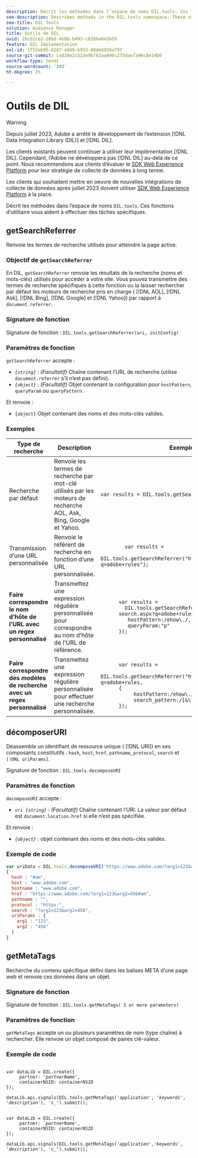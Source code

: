 ```yaml
---
description: Décrit les méthodes dans l’espace de noms DIL.tools. Ces fonctions d’utilitaire vous aident à effectuer des tâches spécifiques.
seo-description: Describes methods in the DIL.tools namespace. These utility functions help you perform specific tasks.
seo-title: DIL Tools
solution: Audience Manager
title: Outils de DIL
uuid: 2bc62ce2-16bd-4e80-b493-c816ba643b59
feature: DIL Implementation
exl-id: 1f52eb95-8287-4dd0-b933-00de6926a797
source-git-commit: cad38e2c523e9b762aa996c275daefa96c8e14b0
workflow-type: tm+mt
source-wordcount: '343'
ht-degree: 2%

---
```


# Outils de DIL

>[!WARNING]
>
>Depuis juillet 2023, Adobe a arrêté le développement de l’extension [!DNL Data Integration Library (DIL)] et [!DNL DIL].
>
>Les clients existants peuvent continuer à utiliser leur implémentation [!DNL DIL]. Cependant, l’Adobe ne développera pas [!DNL DIL] au-delà de ce point. Nous recommandons aux clients d’évaluer le [SDK Web Experience Platform](https://experienceleague.adobe.com/docs/experience-platform/edge/home.html?lang=en) pour leur stratégie de collecte de données à long terme.
>
>Les clients qui souhaitent mettre en oeuvre de nouvelles intégrations de collecte de données après juillet 2023 doivent utiliser [SDK Web Experience Platform](https://experienceleague.adobe.com/docs/experience-platform/edge/home.html?lang=en) à la place.

Décrit les méthodes dans l’espace de noms `DIL.tools`. Ces fonctions d’utilitaire vous aident à effectuer des tâches spécifiques.

<!-- 

c_dil_functions.xml

 -->

## getSearchReferrer

Renvoie les termes de recherche utilisés pour atteindre la page active.

<!-- 

r_dil_get_search_referrer.xml

 -->

### Objectif de `getSearchReferrer`

En DIL, `getSearchReferrer` renvoie les résultats de la recherche (noms et mots-clés) utilisés pour accéder à votre site. Vous pouvez transmettre des termes de recherche spécifiques à cette fonction ou la laisser rechercher par défaut les moteurs de recherche pris en charge ( [!DNL AOL], [!DNL Ask], [!DNL Bing], [!DNL Google] et [!DNL Yahoo]) par rapport à `document.referrer`.

### Signature de fonction

Signature de fonction : `DIL.tools.getSearchReferrer(uri, initConfig)`

### Paramètres de fonction

`getSearchReferrer` accepte :

* *`{string}`* : *(Facultatif)* Chaîne contenant l’URL de recherche (utilise `document.referrer` s’il n’est pas défini).
* *`{object}`* : *(Facultatif)* Objet contenant la configuration pour `hostPattern`, `queryParam` ou `queryPattern`.

Et renvoie :

* `{object}` Objet contenant des noms et des mots-clés valides.

### Exemples

<table id="table_D035276601EC428295E4D619F05BB8D0"> 
 <thead> 
  <tr> 
   <th> Type de recherche </th> 
   <th> Description </th> 
   <th> Exemple de code </th> 
  </tr> 
 </thead>
 <tbody> 
  <tr> 
   <td> Recherche par défaut</td> 
   <td> Renvoie les termes de recherche par mot-clé utilisés par les moteurs de recherche AOL, Ask, Bing, Google et Yahoo. </td> 
   <td>
      <code>var&nbsp;results&nbsp;=&nbsp;DIL.tools.getSearchReferrer();</code> 
  </td>
  </tr> 
  <tr> 
   <td>Transmission d’une URL personnalisée</td> 
   <td>Renvoie le référent de recherche en fonction d’une URL personnalisée.</td> 
   <td> 
  <code>
        var&nbsp;results&nbsp;= 
        DIL.tools.getSearchReferrer("https://www.ehow.com/search.aspx?q=adobe+rules");
  </code>
</td> 
  </tr> 
  <tr> 
   <td> <b>Faire correspondre le nom d’hôte de l’URL avec un regex personnalisé</b></td> 
   <td> Transmettez une expression régulière personnalisée pour correspondre au nom d’hôte de l’URL de référence. </td> 
   <td> 
  <code>
      var results = 
        DIL.tools.getSearchReferrer("https://www.ehow.com/
      search.aspx?q=adobe+rules",&lbrace; 
      &nbsp;&nbsp;&nbsp;hostPattern:/ehow\./, 
      &nbsp;&nbsp;&nbsp;queryParam:"p" 
      &rbrace;); 
  </code>
  </td></tr> 
  <tr> 
   <td> <b>Faire correspondre des modèles de recherche avec un regex personnalisé</b> </td> 
   <td> Transmettez une expression régulière personnalisée pour effectuer une recherche personnalisée. </td> 
   <td> 
    <code>
      var&nbsp;results&nbsp;= 
      DIL.tools.getSearchReferrer("https://www.ehow.com/search.aspx?q=adobe+rules,
      &lbrace;
        &nbsp;&nbsp;&nbsp;hostPattern:/ehow\./, 
        &nbsp;&nbsp;&nbsp;search_pattern:/[&amp;\?]p=([^&amp;]+/ 
      &rbrace;);
    </code>
   </td> 
  </tr> 
 </tbody> 
</table>

## décomposerURI

Déassemble un identifiant de ressource unique ( [!DNL URI]) en ses composants constitutifs : `hash`, `host`, `href`, `pathname`, `protocol`, `search` et `[!DNL uriParams]`.

<!-- 

r_dil_decompose.xml

 -->

Signature de fonction : `DIL.tools.decomposeURI`

### Paramètres de fonction

`decomposeURI` accepte :

* *`uri {string}`* : *(Facultatif)* Chaîne contenant l’URI. La valeur par défaut est `document.location.href` si elle n’est pas spécifiée.

Et renvoie :

* *`{object}`* : objet contenant des noms et des mots-clés valides.

### Exemple de code


```javascript
var uriData = DIL.tools.decomposeURI('https://www.adobe.com/?arg1=123&arg2=456#am'); 
{ 
  hash : "#am", 
  host : "www.adobe.com", 
  hostname : "www.adobe.com", 
  href : "https://www.adobe.com/?arg1=123&arg2=456#am", 
  pathname : "", 
  protocol : "https:", 
  search : "?arg1=123&arg2=456", 
  uriParams : { 
    arg1 : "123", 
    arg2 : "456" 
  } 
}
```

## getMetaTags

Recherche du contenu spécifique défini dans les balises META d’une page web et renvoie ces données dans un objet.

<!-- 

r_dil_get_metatags.xml

 -->

### Signature de fonction

Signature de fonction : `DIL.tools.getMetaTags( 1 or more parameters)`

### Paramètres de fonction

`getMetaTags` accepte un ou plusieurs paramètres de nom (type chaîne) à rechercher. Elle renvoie un objet composé de paires clé-valeur.

### Exemple de code

<pre class="javascript"><code>
var dataLib = DIL.create(&lbrace; 
     partner: '<i>partnerName'</i>, 
     containerNSID: <i>containerNSID</i> 
&rbrace;); 

dataLib.api.signals(DIL.tools.getMetaTags('<i>application</i>', '<i>keywords</i>',  '<i>description</i>'), 'c_').submit();
</code></pre>

<pre><code>
var dataLib = DIL.create(&lbrace; 
     partner: <i>&grave;partnerName'</i>, 
     containerNSID: <i>containerNSID</i> 
&rbrace;); 

dataLib.api.signals(DIL.tools.getMetaTags('<i>application</i>','<i>keywords</i>', '<i>description</i>'), 'c_').submit();
</code></pre>
